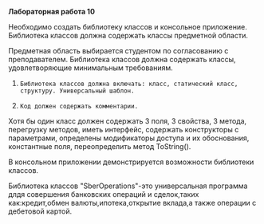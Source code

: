 **Лабораторная работа 10**

Необходимо создать библиотеку классов и консольное приложение. Библиотека классов должна содержать классы предметной области. 

Предметная область выбирается студентом по согласованию с преподавателем. Библиотека классов должна содержать классы, удовлетворяющие минимальным требованиям.

1)     Библиотека классов должна включать: класс, статический класс, структуру. Универсальный шаблон.
2)     Код должен содержать комментарии.   

Хотя бы один класс должен содержать 3 поля, 3 свойства, 3 метода, перегрузку методов, 
иметь интерфейс, содержать конструкторы с параметрами, определены модификаторы доступа и их обоснования, константные поля, переопределить метод ToString().

В консольном приложении демонстрируется возможности библиотеки классов.

Библиотека классов "SberOperations"-это универсальная программа длдя совершения банковских операций и сделок,таких как:кредит,обмен валюты,ипотека,открытие вклада,а также операции с дебетовой картой.
